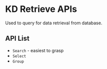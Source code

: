# KD Retrieve APIs

Used to query for data retrieval from database.

## API List

* `Search` - easiest to grasp
* `Select`
* `Group`
